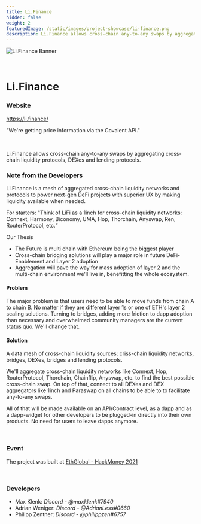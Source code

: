 ```yaml
---
title: Li.Finance
hidden: false
weight: 2
featuredImage: /static/images/project-showcase/li-finance.png
description: Li.Finance allows cross-chain any-to-any swaps by aggregating cross-chain liquidity protocols, DEXes and lending protocols.
---
```


![Li.Finance Banner](/static/images/project-showcase/banners/li-finance.png)

&nbsp;

# Li.Finance

### Website

https://li.finance/

<Aside>

"We're getting price information via the Covalent API."

</Aside>

&nbsp;

Li.Finance allows cross-chain any-to-any swaps by aggregating cross-chain liquidity protocols, DEXes and lending protocols.

### Note from the Developers

Li.Finance is a mesh of aggregated cross-chain liquidity networks and protocols to power next-gen DeFi projects with superior UX by making liquidity available when needed.

For starters: "Think of LiFi as a 1inch for cross-chain liquidity networks: Connext, Harmony, Biconomy, UMA, Hop, Thorchain, Anyswap, Ren, RouterProtocol, etc.“


Our Thesis

* The Future is multi chain with Ethereum being the biggest player
* Cross-chain bridging solutions will play a major role in future DeFi-Enablement and Layer 2 adoption
* Aggregation will pave the way for mass adoption of layer 2 and the multi-chain environment we'll live in, benefitting the whole ecosystem.


#### Problem

The major problem is that users need to be able to move funds from chain A to chain B. No matter if they are different layer 1s or one of ETH's layer 2 scaling solutions. Turning to bridges, adding more friction to dapp adoption than necessary and overwhelmed community managers are the current status quo. We'll change that. 


#### Solution

A data mesh of cross-chain liquidity sources: criss-chain liquidity networks, bridges, DEXes, bridges and lending protocols.

We'll aggregate cross-chain liquidity networks like Connext, Hop, RouterProtocol, Thorchain, Chainflip, Anyswap, etc. to find the best possible cross-chain swap. On top of that, connect to all DEXes and DEX aggregators like 1inch and Paraswap on all chains to be able to to facilitate any-to-any swaps.

All of that will be made available on an API/Contract level, as a dapp and as a dapp-widget for other developers to be plugged-in directly into their own products. No need for users to leave dapps anymore.

&nbsp;

### Event

The project was built at [EthGlobal - HackMoney 2021](https://www.covalenthq.com/blog/ethglobal-hackmoney-winners/)

&nbsp;

### Developers

- Max Klenk: _Discord - @maxklenk#7940_
- Adrian Weniger: _Discord - @AdrianLess#0660_
- Philipp Zentner: _Discord - @philippzen#6757_